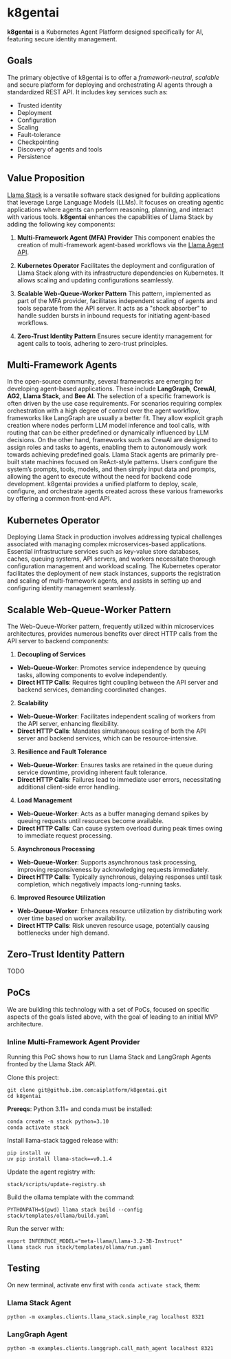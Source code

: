 
# k8gentai
**k8gentai** is a Kubernetes Agent Platform designed specifically for AI, featuring secure identity management.

## Goals
The primary objective of k8gentai is to offer a *framework-neutral*, *scalable* and secure platform for deploying and orchestrating AI agents through a standardized REST API. It includes key services such as:

- Trusted identity
- Deployment
- Configuration
- Scaling
- Fault-tolerance
- Checkpointing
- Discovery of agents and tools
- Persistence


## Value Proposition

[Llama Stack](https://llama-stack.readthedocs.io) is a versatile software stack designed for building applications that leverage Large Language Models (LLMs). It focuses on creating agentic applications where agents can perform reasoning, planning, and interact with various tools. **k8gentai** enhances the capabilities of Llama Stack by adding the following key components:

1. **Multi-Framework Agent (MFA) Provider**
This component enables the creation of multi-framework agent-based workflows via the [Llama Agent API](https://llama-stack.readthedocs.io/en/latest/references/api_reference).

2. **Kubernetes Operator**
Facilitates the deployment and configuration of Llama Stack along with its infrastructure dependencies on Kubernetes. It allows scaling and updating configurations seamlessly.

3. **Scalable Web-Queue-Worker Pattern**
This pattern, implemented as part of the MFA provider, facilitates independent scaling of agents and tools separate from the API server. It acts as a "shock absorber" to handle sudden bursts in inbound requests for initiating agent-based workflows.

4. **Zero-Trust Identity Pattern**
Ensures secure identity management for agent calls to tools, adhering to zero-trust principles.


## Multi-Framework Agents

In the open-source community, several frameworks are emerging for developing agent-based applications. These include **LangGraph**, **CrewAI**, **AG2**, **Llama Stack**, and **Bee AI**. The selection of a specific framework is often driven by the use case requirements. For scenarios requiring complex orchestration with a high degree of control over the agent workflow, frameworks like LangGraph are usually a better fit. They allow explicit graph creation where nodes perform LLM model inference and tool calls, with routing that can be either predefined or dynamically influenced by LLM decisions. On the other hand, frameworks such as CrewAI are designed to assign roles and tasks to agents, enabling them to autonomously work towards achieving predefined goals. Llama Stack agents are primarily pre-built state machines focused on ReAct-style patterns. Users configure the system’s prompts, tools, models, and then simply input data and prompts, allowing the agent to execute without the need for backend code development. k8gentai provides a unified platform to deploy, scale, configure, and orchestrate agents created across these various frameworks by offering a common front-end API.

## Kubernetes Operator

Deploying Llama Stack in production involves addressing typical challenges associated with managing complex microservices-based applications. Essential infrastructure services such as key-value store databases, caches, queuing systems, API servers, and workers necessitate thorough configuration management and workload scaling. The Kubernetes operator facilitates the deployment of new stack instances, supports the registration and scaling of multi-framework agents, and assists in setting up and configuring identity management seamlessly.

## Scalable Web-Queue-Worker Pattern

The Web-Queue-Worker pattern, frequently utilized within microservices architectures, provides numerous benefits over direct HTTP calls from the API server to backend components:

1. **Decoupling of Services**
- **Web-Queue-Worke**r: Promotes service independence by queuing tasks, allowing components to evolve independently.
- **Direct HTTP Calls**: Requires tight coupling between the API server and backend services, demanding coordinated changes.

2. **Scalability**
- **Web-Queue-Worker**: Facilitates independent scaling of workers from the API server, enhancing flexibility.
- **Direct HTTP Calls**: Mandates simultaneous scaling of both the API server and backend services, which can be resource-intensive.

3. **Resilience and Fault Tolerance**
- **Web-Queue-Worker**: Ensures tasks are retained in the queue during service downtime, providing inherent fault tolerance.
- **Direct HTTP Calls**: Failures lead to immediate user errors, necessitating additional client-side error handling.

4. **Load Management**
- **Web-Queue-Worker**: Acts as a buffer managing demand spikes by queuing requests until resources become available.
- **Direct HTTP Calls**: Can cause system overload during peak times owing to immediate request processing.

5. **Asynchronous Processing**
- **Web-Queue-Worker**: Supports asynchronous task processing, improving responsiveness by acknowledging requests immediately.
- **Direct HTTP Calls**: Typically synchronous, delaying responses until task completion, which negatively impacts long-running tasks.

6. **Improved Resource Utilization**
- **Web-Queue-Worker**: Enhances resource utilization by distributing work over time based on worker availability.
- **Direct HTTP Calls**: Risk uneven resource usage, potentially causing bottlenecks under high demand.

## Zero-Trust Identity Pattern

TODO

## PoCs

We are building this technology with a set of PoCs, focused on specific aspects of the goals listed
above, with the goal of leading to an initial MVP architecture.

### Inline Multi-Framework Agent Provider

Running this PoC shows how to run Llama Stack and LangGraph Agents fronted by the Llama Stack API.

Clone this project:

```shell
git clone git@github.ibm.com:aiplatform/k8gentai.git
cd k8gentai
```

**Prereqs**: Python 3.11+ and conda must be installed:

```shell
conda create -n stack python=3.10
conda activate stack
```

Install llama-stack tagged release with:

```shell
pip install uv
uv pip install llama-stack==v0.1.4
```

Update the agent registry with:

```shell
stack/scripts/update-registry.sh
```

Build the ollama template with the command:

```shell
PYTHONPATH=$(pwd) llama stack build --config stack/templates/ollama/build.yaml
```

Run the server with:

```shell
export INFERENCE_MODEL="meta-llama/Llama-3.2-3B-Instruct"
llama stack run stack/templates/ollama/run.yaml 
```

## Testing

On new terminal, activate env first with `conda activate stack`, them:

### Llama Stack Agent

```shell
python -m examples.clients.llama_stack.simple_rag localhost 8321
```

### LangGraph Agent

```shell
python -m examples.clients.langgraph.call_math_agent localhost 8321
```